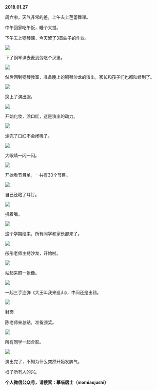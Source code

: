 
          
            
**2018.01.27**

周六啦，天气非常的差，上午去上芭蕾舞课。

中午回家吃午饭，睡个大觉。

下午去上钢琴课，今天留了3首曲子的作业。




![](//upload-images.jianshu.io/upload_images/51001-a1d440a889e56007.jpg)




下了钢琴课去麦到劳吃个汉堡。




![](//upload-images.jianshu.io/upload_images/51001-89a1822ce86c5e64.jpg)




然后回到钢琴教室，准备晚上的钢琴沙龙的演出，家长和孩子们也都陆续到了。




![](//upload-images.jianshu.io/upload_images/51001-fec2842f1f096b3e.jpg)




换上了演出服。




![](//upload-images.jianshu.io/upload_images/51001-5667b65a82617a34.jpg)




开始化妆，涂口红，这是演出的动力。




![](//upload-images.jianshu.io/upload_images/51001-7400ccb72aa714ff.jpg)




涂完了口红不会闭嘴了。




![](//upload-images.jianshu.io/upload_images/51001-620ade4244f78d5d.jpg)




大眼睛一闪一闪。




![](//upload-images.jianshu.io/upload_images/51001-72ed570c3b57bfb4.jpg)




开始看节目单，一共有30个节目。




![](//upload-images.jianshu.io/upload_images/51001-4ae4ce7ba7ba19c6.jpg)




自己还粘了耳钉。




![](//upload-images.jianshu.io/upload_images/51001-86295d06221291bf.jpg)




抿着嘴。




![](//upload-images.jianshu.io/upload_images/51001-d36c596ebddc3cc1.jpg)




这个学期结束，所有同学和家长都来了。




![](//upload-images.jianshu.io/upload_images/51001-0e64865fb1b91a79.jpg)




彤彤老师主持沙龙，开始啦。




![](//upload-images.jianshu.io/upload_images/51001-21781cf590952012.jpg)




站起来照一张像。




![](//upload-images.jianshu.io/upload_images/51001-b4fda556df2b8ce5.jpg)




一起三手连弹《大王叫我来巡山》，中间还是出错。




![](//upload-images.jianshu.io/upload_images/51001-17d54b232cfe0600.jpg)

封面


陈老师来总结，准备颁奖。




![](//upload-images.jianshu.io/upload_images/51001-889ad14e213b02ef.jpg)




所有同学一起合影。




![](//upload-images.jianshu.io/upload_images/51001-851f10e3688253c8.jpg)




演出完了，不知为什么突然开始发脾气。

扫了所有人的兴。


**个人微信公众号，请搜索：摹喵居士（momiaojushi）**

          
        